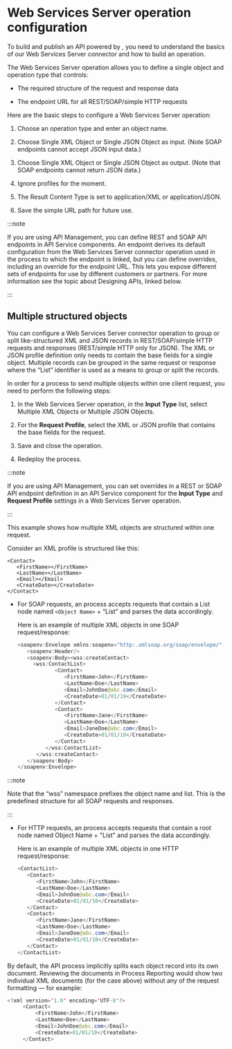 # Web Services Server operation configuration 

<head>
  <meta name="guidename" content="Integration"/>
  <meta name="context" content="GUID-e1bf5e73-7788-4fff-95b0-ef5c5e038de5"/>
</head>


To build and publish an API powered by , you need to understand the basics of our Web Services Server connector and how to build an operation.

The Web Services Server operation allows you to define a single object and operation type that controls:

-   The required structure of the request and response data

-   The endpoint URL for all REST/SOAP/simple HTTP requests


Here are the basic steps to configure a Web Services Server operation:

1.  Choose an operation type and enter an object name.

2.  Choose Single XML Object or Single JSON Object as input. \(Note SOAP endpoints cannot accept JSON input data.\)

3.  Choose Single XML Object or Single JSON Object as output. \(Note that SOAP endpoints cannot return JSON data.\)

4.  Ignore profiles for the moment.

5.  The Result Content Type is set to application/XML or application/JSON.

6.  Save the simple URL path for future use.


>
:::note

If you are using API Management, you can define REST and SOAP API endpoints in API Service components. An endpoint derives its default configuration from the Web Services Server connector operation used in the process to which the endpoint is linked, but you can define overrides, including an override for the endpoint URL. This lets you expose different sets of endpoints for use by different customers or partners. For more information see the topic about Designing APIs, linked below.

:::

## Multiple structured objects 

You can configure a Web Services Server connector operation to group or split like-structured XML and JSON records in REST/SOAP/simple HTTP requests and responses \(REST/simple HTTP only for JSON\). The XML or JSON profile definition only needs to contain the base fields for a single object. Multiple records can be grouped in the same request or response where the “List” identifier is used as a means to group or split the records.

In order for a process to send multiple objects within one client request, you need to perform the following steps:

1.  In the Web Services Server operation, in the **Input Type** list, select Multiple XML Objects or Multiple JSON Objects.

2.  For the **Request Profile**, select the XML or JSON profile that contains the base fields for the request.

3.  Save and close the operation.

4.  Redeploy the process.


>
:::note

If you are using API Management, you can set overrides in a REST or SOAP API endpoint definition in an API Service component for the **Input Type** and **Request Profile** settings in a Web Services Server operation.

:::

This example shows how multiple XML objects are structured within one request.

Consider an XML profile is structured like this:

```
<Contact>
   <FirstName></FirstName>
   <LastName></LastName>
   <Email></Email>
   <CreateDate></CreateDate>
</Contact>
```

-   For SOAP requests, an process accepts requests that contain a List node named `<Object Name>` + “List” and parses the data accordingly.

    Here is an example of multiple XML objects in one SOAP request/response:

    ```java
    <soapenv:Envelope xmlns:soapenv="http:.xmlsoap.org/soap/envelope/" xmlns:wss="http://www.boomi.com/connector/wss">
       <soapenv:Header/>
       <soapenv:Body><wss:createContact>
    	 <wss:ContactList>
                <Contact>
                   <FirstName>John</FirstName>
                   <LastName>Doe</LastName>
                   <Email>JohnDoe@abc.com</Email>
                   <CreateDate>01/01/10</CreateDate>
                </Contact>
                <Contact>
                   <FirstName>Jane</FirstName>
                   <LastName>Doe</LastName>
                   <Email>JaneDoe@abc.com</Email>
                   <CreateDate>01/01/10</CreateDate>
                </Contact>
             </wss:ContactList>
          </wss:createContact>
       </soapenv:Body>
    </soapenv:Envelope>
    ```

   
:::note

Note that the “wss” namespace prefixes the object name and list. This is the predefined structure for all SOAP requests and responses.

:::

-   For HTTP requests, an process accepts requests that contain a root node named Object Name + "List" and parses the data accordingly.

    Here is an example of multiple XML objects in one HTTP request/response:

    ```java
    <ContactList>
       <Contact>
          <FirstName>John</FirstName>
          <LastName>Doe</LastName>
          <Email>JohnDoe@abc.com</Email>
          <CreateDate>01/01/10</CreateDate>
       </Contact>
       <Contact>
          <FirstName>Jane</FirstName>
          <LastName>Doe</LastName>
          <Email>JaneDoe@abc.com</Email>
          <CreateDate>01/01/10</CreateDate>
       </Contact>
    </ContactList>
    ```


By default, the API process implicitly splits each object record into its own document. Reviewing the documents in Process Reporting would show two individual XML documents \(for the case above\) without any of the request formatting — for example:

```java
<?xml version='1.0' encoding='UTF-8'?>
     <Contact>
         <FirstName>John</FirstName>
         <LastName>Doe</LastName>
         <Email>JohnDoe@abc.com</Email>
         <CreateDate>01/01/10</CreateDate>
     </Contact>
```
